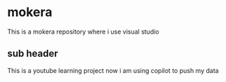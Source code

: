 # mokera
This is a mokera repository where i use visual studio

## sub header

This is a youtube learning project
now i am using copilot to push my data
